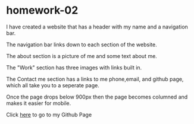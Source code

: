 # homework-02

I have created a website that has a header with my name and a navigation bar.

The navigation bar links down to each section of the website.

The about section is a picture of me and some text about me.

The "Work" section has three images with links built in.

The Contact me section has a links to me phone,email, and github page, which all take you to a seperate page.

Once the page drops below 900px then the page becomes columned and makes it easier for mobile.

Click [here](https://ryancarey18.github.io/homework-02/) to go to my Github Page

